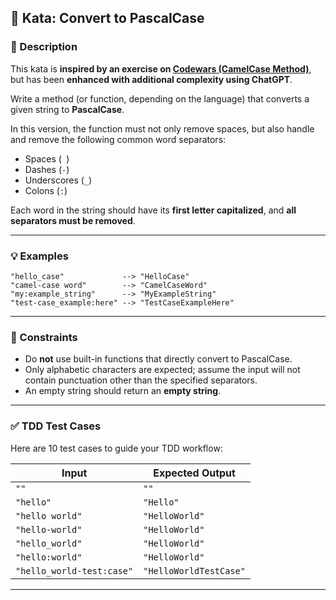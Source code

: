 ## 🐫 Kata: Convert to PascalCase

### 📝 Description

This kata is **inspired by an exercise
on [Codewars (CamelCase Method)](https://www.codewars.com/kata/587731fda577b3d1b0001196)**, but has been **enhanced with
additional complexity using ChatGPT**.

Write a method (or function, depending on the language) that converts a given string to **PascalCase**.

In this version, the function must not only remove spaces, but also handle and remove the following common word
separators:

- Spaces (` `)
- Dashes (`-`)
- Underscores (`_`)
- Colons (`:`)

Each word in the string should have its **first letter capitalized**, and **all separators must be removed**.

---

### 💡 Examples

```text
"hello_case"             --> "HelloCase"
"camel-case word"        --> "CamelCaseWord"
"my:example_string"      --> "MyExampleString"
"test-case_example:here" --> "TestCaseExampleHere"
```

---

### 📌 Constraints

- Do **not** use built-in functions that directly convert to PascalCase.
- Only alphabetic characters are expected; assume the input will not contain punctuation other than the specified
  separators.
- An empty string should return an **empty string**.

---

### ✅ TDD Test Cases

Here are 10 test cases to guide your TDD workflow:

| Input                     | Expected Output        |
|---------------------------|------------------------|
| `""`                      | `""`                   |
| `"hello"`                 | `"Hello"`              |
| `"hello world"`           | `"HelloWorld"`         |
| `"hello-world"`           | `"HelloWorld"`         |
| `"hello_world"`           | `"HelloWorld"`         |
| `"hello:world"`           | `"HelloWorld"`         |
| `"hello_world-test:case"` | `"HelloWorldTestCase"` |

---
